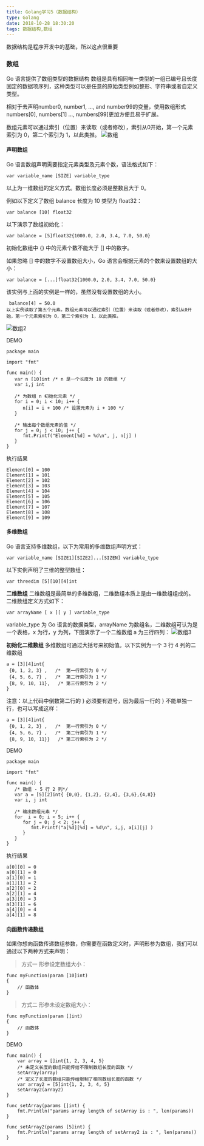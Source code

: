 ```yaml
---
title: Golang学习5（数据结构）
type: Golang
date: 2018-10-28 18:30:20
tags: 数据结构,数组
---
```

数据结构是程序开发中的基础，所以这点很重要
### 数组
Go 语言提供了数组类型的数据结构
数组是具有相同唯一类型的一组已编号且长度固定的数据项序列，这种类型可以是任意的原始类型例如整形、字符串或者自定义类型。

相对于去声明number0, number1, ..., and number99的变量，使用数组形式numbers[0], numbers[1] ..., numbers[99]更加方便且易于扩展。

数组元素可以通过索引（位置）来读取（或者修改），索引从0开始，第一个元素索引为 0，第二个索引为 1，以此类推。
![数组](http://www.runoob.com/wp-content/uploads/2015/06/arrays.jpg)
#### 声明数组
Go 语言数组声明需要指定元素类型及元素个数，语法格式如下：
```language-go
var variable_name [SIZE] variable_type
```
以上为一维数组的定义方式。数组长度必须是整数且大于 0。

例如以下定义了数组 balance 长度为 10 类型为 float32：
```language-go
var balance [10] float32
```

以下演示了数组初始化：
```language-go
var balance = [5]float32{1000.0, 2.0, 3.4, 7.0, 50.0}
```
初始化数组中 {} 中的元素个数不能大于 [] 中的数字。

如果忽略 [] 中的数字不设置数组大小，Go 语言会根据元素的个数来设置数组的大小：
```language-go
var balance = [...]float32{1000.0, 2.0, 3.4, 7.0, 50.0}
```
该实例与上面的实例是一样的，虽然没有设置数组的大小。

```language-go
 balance[4] = 50.0
以上实例读取了第五个元素。数组元素可以通过索引（位置）来读取（或者修改），索引从0开始，第一个元素索引为 0，第二个索引为 1，以此类推。
```
![数组2](http://www.runoob.com/wp-content/uploads/2015/06/array_presentation.jpg)


DEMO
```language-go
package main

import "fmt"

func main() {
   var n [10]int /* n 是一个长度为 10 的数组 */
   var i,j int

   /* 为数组 n 初始化元素 */         
   for i = 0; i < 10; i++ {
      n[i] = i + 100 /* 设置元素为 i + 100 */
   }

   /* 输出每个数组元素的值 */
   for j = 0; j < 10; j++ {
      fmt.Printf("Element[%d] = %d\n", j, n[j] )
   }
}
```
执行结果
```language-bash
Element[0] = 100
Element[1] = 101
Element[2] = 102
Element[3] = 103
Element[4] = 104
Element[5] = 105
Element[6] = 106
Element[7] = 107
Element[8] = 108
Element[9] = 109
```

#### 多维数组
Go 语言支持多维数组，以下为常用的多维数组声明方式：

```language-go
var variable_name [SIZE1][SIZE2]...[SIZEN] variable_type
```
以下实例声明了三维的整型数组：
```language-go
var threedim [5][10][4]int
```

**二维数组**
二维数组是最简单的多维数组，二维数组本质上是由一维数组组成的。二维数组定义方式如下：
```language-go
var arrayName [ x ][ y ] variable_type
```
variable_type 为 Go 语言的数据类型，arrayName 为数组名，二维数组可认为是一个表格，x 为行，y 为列，下图演示了一个二维数组 a 为三行四列：
![数组3](http://www.runoob.com/wp-content/uploads/2015/06/two_dimensional_arrays.jpg)


**初始化二维数组**
多维数组可通过大括号来初始值。以下实例为一个 3 行 4 列的二维数组
```language-go
a = [3][4]int{  
 {0, 1, 2, 3} ,   /*  第一行索引为 0 */
 {4, 5, 6, 7} ,   /*  第二行索引为 1 */
 {8, 9, 10, 11},   /* 第三行索引为 2 */
}
```
注意：以上代码中倒数第二行的 } 必须要有逗号，因为最后一行的 } 不能单独一行，也可以写成这样：
```language-go
a = [3][4]int{  
 {0, 1, 2, 3} ,   /*  第一行索引为 0 */
 {4, 5, 6, 7} ,   /*  第二行索引为 1 */
 {8, 9, 10, 11}}   /* 第三行索引为 2 */
 ```

DEMO
```language-go
package main

import "fmt"

func main() {
   /* 数组 - 5 行 2 列*/
   var a = [5][2]int{ {0,0}, {1,2}, {2,4}, {3,6},{4,8}}
   var i, j int

   /* 输出数组元素 */
   for  i = 0; i < 5; i++ {
      for j = 0; j < 2; j++ {
         fmt.Printf("a[%d][%d] = %d\n", i,j, a[i][j] )
      }
   }
}
```
执行结果
```language-bash
a[0][0] = 0
a[0][1] = 0
a[1][0] = 1
a[1][1] = 2
a[2][0] = 2
a[2][1] = 4
a[3][0] = 3
a[3][1] = 6
a[4][0] = 4
a[4][1] = 8
```


#### 向函数传递数组
如果你想向函数传递数组参数，你需要在函数定义时，声明形参为数组，我们可以通过以下两种方式来声明：

> 方式一
形参设定数组大小：
```language-go
func myFunction(param [10]int)
{
    // 函数体
}
```

> 方式二
形参未设定数组大小：
```language-go
func myFunction(param []int)
{
    // 函数体
}
```

DEMO
```language-go
func main() {
    var array = []int{1, 2, 3, 4, 5}
    /* 未定义长度的数组只能传给不限制数组长度的函数 */
    setArray(array)
    /* 定义了长度的数组只能传给限制了相同数组长度的函数 */
    var array2 = [5]int{1, 2, 3, 4, 5}
    setArray2(array2)
}

func setArray(params []int) {
    fmt.Println("params array length of setArray is : ", len(params))
}

func setArray2(params [5]int) {
    fmt.Println("params array length of setArray2 is : ", len(params))
}
```


